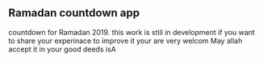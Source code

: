 ## Ramadan countdown app 
  countdown for Ramadan 2019. this work is still in development if you want to share your experinace to improve it your are very welcom May allah accept it in your good deeds isA
